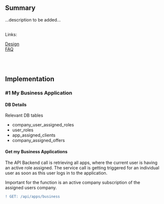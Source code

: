 ## Summary

...description to be added...
<br>
<br>

Links:

[Design](</docs/App(s)/Marketplace/Design.md>)  
[FAQ](</docs/App(s)/Marketplace/FAQ.md>)

<br>
<br>

## Implementation

### #1 My Business Application

#### DB Details

Relevant DB tables

- company_user_assigned_roles
- user_roles
- app_assigned_clients
- company_assigned_offers

#### Get my Business Applications

The API Backend call is retrieving all apps, where the current user is having an active role assigned.
The service call is getting triggered for an individual user as soon as this user logs in to the application.

Important for the function is an active company subscription of the assigned users company.
<br>

```diff
! GET: /api/apps/business
```

<br>
<br>
